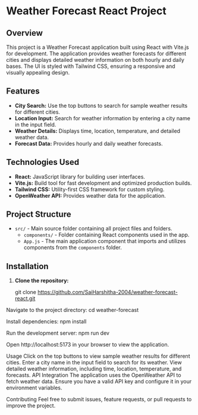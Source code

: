 # Weather Forecast React Project

## Overview

This project is a Weather Forecast application built using React with Vite.js for development. The application provides weather forecasts for different cities and displays detailed weather information on both hourly and daily bases. The UI is styled with Tailwind CSS, ensuring a responsive and visually appealing design.

## Features

- **City Search:** Use the top buttons to search for sample weather results for different cities.
- **Location Input:** Search for weather information by entering a city name in the input field.
- **Weather Details:** Displays time, location, temperature, and detailed weather data.
- **Forecast Data:** Provides hourly and daily weather forecasts.

## Technologies Used

- **React:** JavaScript library for building user interfaces.
- **Vite.js:** Build tool for fast development and optimized production builds.
- **Tailwind CSS:** Utility-first CSS framework for custom styling.
- **OpenWeather API:** Provides weather data for the application.

## Project Structure

- `src/` - Main source folder containing all project files and folders.
  - `components/` - Folder containing React components used in the app.
  - `App.js` - The main application component that imports and utilizes components from the `components` folder.

## Installation

1. **Clone the repository:**

   git clone https://github.com/SaiHarshitha-2004/weather-forecast-react.git

   
Navigate to the project directory:
cd weather-forecast

Install dependencies:
npm install


Run the development server:
npm run dev

Open http://localhost:5173 in your browser to view the application.

Usage
Click on the top buttons to view sample weather results for different cities.
Enter a city name in the input field to search for its weather.
View detailed weather information, including time, location, temperature, and forecasts.
API Integration
The application uses the OpenWeather API to fetch weather data. Ensure you have a valid API key and configure it in your environment variables.

Contributing
Feel free to submit issues, feature requests, or pull requests to improve the project.
